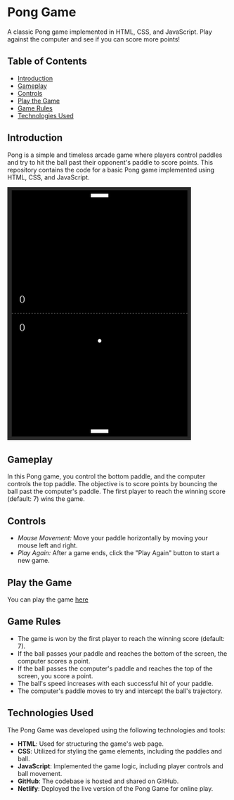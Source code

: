 # Pong Game

A classic Pong game implemented in HTML, CSS, and JavaScript. Play against the computer and see if you can score more points!

## Table of Contents
- [Introduction](#introduction)
- [Gameplay](#gameplay)
- [Controls](#controls)
- [Play the Game](#play-the-game)
- [Game Rules](#game-rules)
- [Technologies Used](#technologies-used)

## Introduction
Pong is a simple and timeless arcade game where players control paddles and try to hit the ball past their opponent's paddle to score points. This repository contains the code for a basic Pong game implemented using HTML, CSS, and JavaScript.

![Pong Game](pong-game-screenshot.png)

## Gameplay
In this Pong game, you control the bottom paddle, and the computer controls the top paddle. The objective is to score points by bouncing the ball past the computer's paddle. The first player to reach the winning score (default: 7) wins the game.

## Controls
- *Mouse Movement:* Move your paddle horizontally by moving your mouse left and right.
- *Play Again:* After a game ends, click the "Play Again" button to start a new game.

## Play the Game
You can play the game [here](https://jspong-game.netlify.app)


## Game Rules
- The game is won by the first player to reach the winning score (default: 7).
- If the ball passes your paddle and reaches the bottom of the screen, the computer scores a point.
- If the ball passes the computer's paddle and reaches the top of the screen, you score a point.
- The ball's speed increases with each successful hit of your paddle.
- The computer's paddle moves to try and intercept the ball's trajectory.

## Technologies Used

The Pong Game was developed using the following technologies and tools:

- **HTML**: Used for structuring the game's web page.
- **CSS**: Utilized for styling the game elements, including the paddles and ball.
- **JavaScript**: Implemented the game logic, including player controls and ball movement.
- **GitHub**: The codebase is hosted and shared on GitHub.
- **Netlify**: Deployed the live version of the Pong Game for online play.
